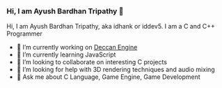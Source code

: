 ### Hi, I am Ayush Bardhan Tripathy 👋
Hi, I am Ayush Bardhan Tripathy, aka idhank or iddev5. I am a C and C++ Programmer

- 🔭 I’m currently working on [Deccan Engine](github.com/iddev5/DeccanEngine)
- 🌱 I’m currently learning JavaScript
- 👯 I’m looking to collaborate on interesting C projects
- 🤔 I’m looking for help with 3D rendering techniques and audio mixing
- 💬 Ask me about C Language, Game Engine, Game Development
